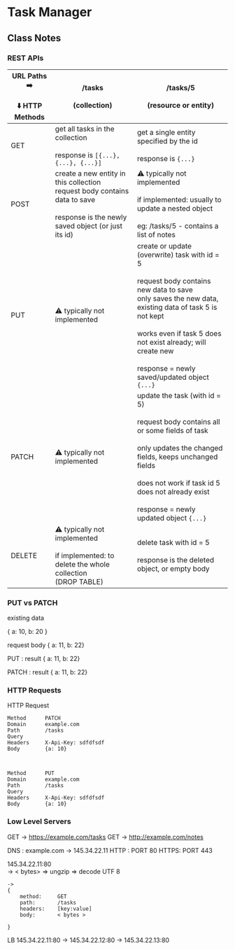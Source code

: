 # Task Manager 

## Class Notes


### REST APIs 

| URL Paths ➡️<br><br>⬇️ HTTP Methods | /tasks<br><br>(collection)                                                                                                              | /tasks/5<br><br>(resource or entity)                                                                                                                                                                                                                                                  |
|-----------------------------------|-----------------------------------------------------------------------------------------------------------------------------------------|---------------------------------------------------------------------------------------------------------------------------------------------------------------------------------------------------------------------------------------------------------------------------------------|
| GET                               | get all tasks in the collection <br><br>response is `[{...}, {...}, {...}]`                                                             | get a single entity specified by the id<br><br>response is `{...}`                                                                                                                                                                                                                    |
| POST                              | create a new entity in this collection<br>request body contains data to save<br><br>response is the newly saved object (or just its id) | ⚠️ typically not implemented<br><br>if implemented: usually to update a nested object<br><br>eg: /tasks/5 - contains a list of notes                                                                                                                                                   |
| PUT                               | ⚠️ typically not implemented                                                                                                             | create or update (overwrite) task with id = 5<br><br>request body contains new data to save <br>only saves the new data, existing data of task 5 is not kept<br><br>works even if task 5 does not exist already; will create new<br><br>response = newly saved/updated object `{...}` |
| PATCH                             | ⚠️ typically not implemented                                                                                                             | update the task (with id = 5)<br><br>request body contains all or some fields of task <br><br>only updates the changed fields, keeps unchanged fields<br><br>does not work if task id 5 does not already exist<br><br>response = newly updated object `{...}`                         |
| DELETE                            | ⚠️ typically not implemented<br><br>if implemented: to delete the whole collection <br>(DROP TABLE)                                      | delete task with id = 5 <br><br>response is the deleted object, or empty body                                                                                                                                                                                                         |


### PUT vs PATCH

existing data

{ a: 10, b: 20 }


request body
{ a: 11, b: 22}



PUT : result
{ a: 11, b: 22}

PATCH : result
{ a: 11, b: 22}

### HTTP Requests

HTTP Request

	Method		PATCH		
	Domain		example.com
	Path		/tasks
	Query		
	Headers		X-Api-Key: sdfdfsdf
	Body		{a: 10}


	
	Method		PUT		
	Domain		example.com
	Path		/tasks
	Query		
	Headers		X-Api-Key: sdfdfsdf
	Body		{a: 10}


### Low Level Servers

GET -> 		https://example.com/tasks
GET ->		http://example.com/notes



DNS : example.com -> 145.34.22.11
HTTP : PORT 80
HTTPS: PORT 443



145.34.22.11:80  
-> 	< bytes> => ungzip => decode UTF 8
```
->	
{
    method: 	GET
    path: 		/tasks
    headers: 	[key:value]
    body: 		< bytes >

}
```

LB
145.34.22.11:80
-> 145.34.22.12:80
-> 145.34.22.13:80
	